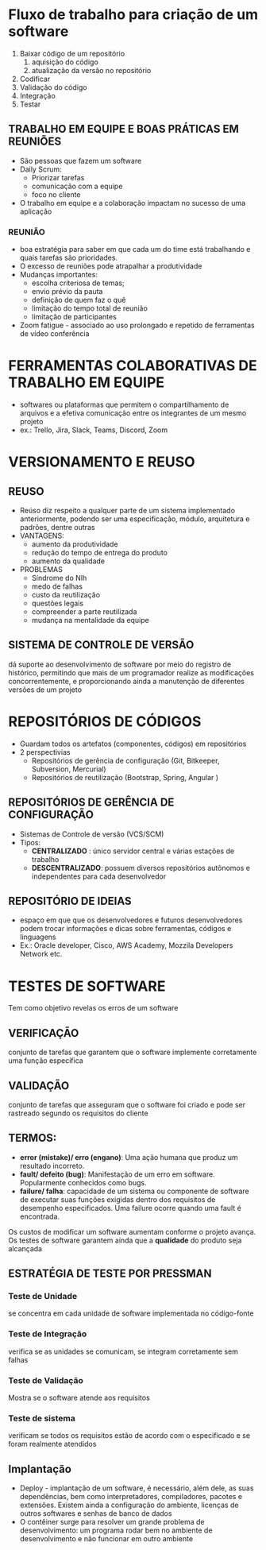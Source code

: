 # Fluxo de trabalho para criação de um software

1. Baixar código de um repositório
	1. aquisição do código
	2. atualização da versão no repositório
2. Codificar
3. Validação do código
4. Integração
5. Testar

## TRABALHO EM EQUIPE E BOAS PRÁTICAS EM REUNIÕES

- São pessoas que fazem um software
- Daily Scrum:
	- Priorizar tarefas
	- comunicação com a equipe
	- foco no cliente
- O trabalho em equipe e a colaboração impactam no sucesso de uma aplicação

### REUNIÃO
- boa estratégia para saber em que cada um do time está trabalhando e quais tarefas são prioridades.
- O excesso de reuniões pode atrapalhar a produtividade
- Mudanças importantes:
	- escolha criteriosa de temas;
	- envio prévio da pauta
	- definição de quem faz o quê
	- limitação do tempo total de reunião
	-  limitação de participantes
- Zoom fatigue - associado ao uso prolongado e repetido de ferramentas de vídeo conferência

# FERRAMENTAS COLABORATIVAS DE TRABALHO EM EQUIPE

- softwares ou plataformas que permitem o compartilhamento de arquivos e a efetiva comunicação entre os integrantes de um mesmo projeto
- ex.: Trello, Jira, Slack, Teams, Discord, Zoom

# VERSIONAMENTO E REUSO

## REUSO
- Reúso diz respeito a qualquer parte de um sistema implementado anteriormente, podendo ser uma especificação, módulo, arquitetura e padrões, dentre outras
- VANTAGENS:
	- aumento da produtividade
	- redução do tempo de entrega do produto
	- aumento da qualidade
- PROBLEMAS
	- Síndrome do NIh
	- medo de falhas
	- custo da reutilização 
	- questões legais
	- compreender a parte reutilizada
	- mudança na mentalidade da equipe 

## SISTEMA DE CONTROLE DE VERSÃO
dá suporte ao desenvolvimento de software por meio do registro de histórico, permitindo que mais de um programador realize as modificações concorrentemente, e proporcionando ainda a manutenção de diferentes versões de um projeto

# REPOSITÓRIOS DE CÓDIGOS
- Guardam todos os artefatos (componentes, códigos) em repositórios
- 2 perspectivias
	- Repositórios de gerência de configuração (Git, Bitkeeper, Subversion, Mercurial)
	- Repositórios de reutilização (Bootstrap, Spring, Angular )

## REPOSITÓRIOS DE GERÊNCIA DE CONFIGURAÇÃO
- Sistemas de Controle de versão (VCS/SCM)
- Tipos:
	- **CENTRALIZADO** : único servidor central e várias estações de trabalho
	- **DESCENTRALIZADO**: possuem diversos repositórios autônomos e independentes para cada desenvolvedor 

## REPOSITÓRIO DE IDEIAS 
- espaço em que que os desenvolvedores e futuros desenvolvedores podem trocar informações e dicas sobre ferramentas, códigos e linguagens
- Ex.: Oracle developer, Cisco, AWS Academy, Mozzila Developers Network etc.

# TESTES DE SOFTWARE

Tem como objetivo revelas os erros de um software

## VERIFICAÇÃO
conjunto de tarefas que garantem que o software implemente corretamente uma função específica

## VALIDAÇÃO
conjunto de tarefas que asseguram que o software foi criado e pode ser rastreado segundo os requisitos do cliente

## TERMOS:

- **error (mistake)/ erro (engano)**: Uma ação humana que produz um resultado incorreto.
- **fault/ defeito (bug)**: Manifestação de um erro em software. Popularmente conhecidos como bugs.
- **failure/ falha**: capacidade de um sistema ou componente de software de executar suas funções exigidas dentro dos requisitos de desempenho especificados. Uma failure ocorre quando uma fault é encontrada.

Os custos de modificar um software aumentam conforme o projeto avança.
Os testes de software garantem ainda que a **qualidade** do produto seja alcançada

## ESTRATÉGIA DE TESTE POR PRESSMAN

### Teste de Unidade
se concentra em cada unidade de software implementada no código-fonte

### Teste de Integração
verifica se as unidades se comunicam, se integram corretamente sem falhas

### Teste de Validação
Mostra se o software atende aos requisitos

### Teste de sistema
verificam se todos os requisitos estão de acordo com o
especificado e se foram realmente atendidos

## Implantação
- Deploy -  implantação de um software, é necessário, além dele, as suas dependências, bem como interpretadores, compiladores, pacotes e extensões. Existem ainda a configuração do ambiente, licenças de outros softwares e senhas de banco de dados
-  O contêiner surge para resolver um grande problema de desenvolvimento: um programa rodar bem no ambiente de desenvolvimento e não funcionar em outro ambiente

